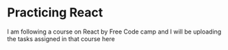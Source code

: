 # Practicing React

I am following a course on React by Free Code camp and I will be uploading the tasks assigned in that course here

